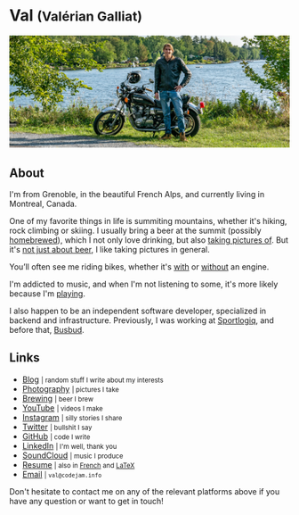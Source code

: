 # Val <small>(Valérian Galliat)</small>

<div class="oversized">

![Val](img/val.jpg)

</div>

## About

I'm from Grenoble, in the beautiful French Alps, and currently living in
Montreal, Canada.

One of my favorite things in life is summiting mountains, whether it's
hiking, rock climbing or skiing. I usually bring a beer at the summit
(possibly [homebrewed](https://github.com/valeriangalliat/sans-pression)),
which I not only love drinking, but also [taking pictures of][beer]. But
it's [not just about beer][photography], I like taking pictures in
general.

[beer]: https://photography.codejam.info/beer.html
[photography]: https://photography.codejam.info/

You’ll often see me riding bikes, whether it's [with][motorcycle] or
[without][bike] an engine.

I'm addicted to music, and when I'm not listening to some, it's more
likely because I'm [playing][channel].

I also happen to be an independent software developer, specialized in
backend and infrastructure. Previously, I was working at [Sportlogiq],
and before that, [Busbud].

[bike]: https://www.codejam.info/img/2020/06/gopro.jpg
[motorcycle]: https://photography.codejam.info/photos/hd/P2570525.jpg
[channel]: https://www.youtube.com/FunkyVal
[Sportlogiq]: https://sportlogiq.com/en/about-us
[Busbud]: https://www.busbud.com/en/about

## Links

<div class="links">

* [Blog](https://www.codejam.info/) <small>| random stuff I write about my interests</small>
* [Photography](https://photography.codejam.info/) <small>| pictures I take</small>
* [Brewing](https://github.com/valeriangalliat/sans-pression) <small>| beer I brew</small>
* [YouTube](https://www.youtube.com/FunkyVal) <small>| videos I make</small>
* [Instagram](https://www.instagram.com/funkyval_/) <small>| silly stories I share</small>
* [Twitter](https://twitter.com/valeriangalliat) <small>| bullshit I say</small>
* [GitHub](https://github.com/valeriangalliat) <small>| code I write</small>
* [LinkedIn](https://www.linkedin.com/in/valeriangalliat/) <small>| I'm well, thank you</small>
* [SoundCloud](https://soundcloud.com/funkyval) <small>| music I produce</small>
* [Resume](https://valeriangalliat.github.io/cv/cv.en.pdf) <small>| also in [French](https://valeriangalliat.github.io/cv/cv.fr.pdf) and [LaTeX](https://github.com/valeriangalliat/cv)</small>
* [Email](mailto:val@codejam.info) <small>| `val@codejam.info`</small>

</div>

Don't hesitate to contact me on any of the relevant platforms above if
you have any question or want to get in touch!

